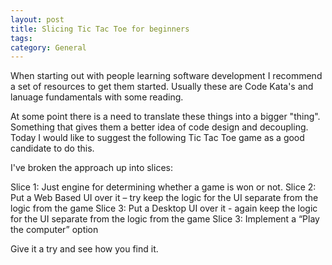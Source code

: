 ```yaml
---
layout: post
title: Slicing Tic Tac Toe for beginners
tags: 
category: General
---
```


When starting out with people learning software development I recommend a set of resources to get them started. Usually these are Code Kata's and lanuage fundamentals with some reading.

At some point there is a need to translate these things into a bigger "thing". Something that gives them a better idea of code design and decoupling. Today I would like to suggest the following Tic Tac Toe game as a good candidate to do this.

I've broken the approach up into slices:

Slice 1: Just engine for determining whether a game is won or not.
Slice 2: Put a Web Based UI over it – try keep the logic for the UI separate from the logic from the game
Slice 3: Put a Desktop UI over it - again keep the logic for the UI separate from the logic from the game
Slice 3: Implement a “Play the computer” option
 
Give it a try and see how you find it.
